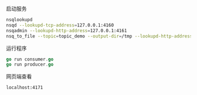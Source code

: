 启动服务
```bash
nsqlookupd
nsqd --lookupd-tcp-address=127.0.0.1:4160
nsqadmin --lookupd-http-address=127.0.0.1:4161
nsq_to_file --topic=topic_demo --output-dir=/tmp --lookupd-http-address=127.0.0.1:4161
```

运行程序
```go
go run consumer.go
go run producer.go
```

网页端查看
```
localhost:4171
```